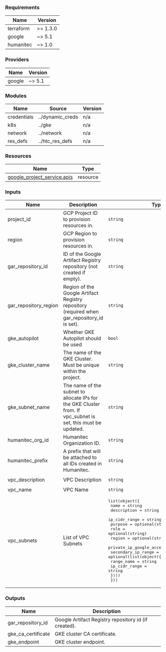 <!-- BEGIN_TF_DOCS -->
### Requirements

| Name | Version |
|------|---------|
| terraform | >= 1.3.0 |
| google | ~> 5.1 |
| humanitec | ~> 1.0 |

### Providers

| Name | Version |
|------|---------|
| google | ~> 5.1 |

### Modules

| Name | Source | Version |
|------|--------|---------|
| credentials | ../dynamic_creds | n/a |
| k8s | ../gke | n/a |
| network | ../network | n/a |
| res\_defs | ../htc_res_defs | n/a |

### Resources

| Name | Type |
|------|------|
| [google_project_service.apis](https://registry.terraform.io/providers/hashicorp/google/latest/docs/resources/project_service) | resource |

### Inputs

| Name | Description | Type | Default | Required |
|------|-------------|------|---------|:--------:|
| project\_id | GCP Project ID to provision resources in. | `string` | n/a | yes |
| region | GCP Region to provision resources in. | `string` | n/a | yes |
| gar\_repository\_id | ID of the Google Artifact Registry repository (not created if empty). | `string` | `null` | no |
| gar\_repository\_region | Region of the Google Artifact Registry repository (required when gar\_repository\_id is set). | `string` | `null` | no |
| gke\_autopilot | Whether GKE Autopilot should be used | `bool` | `true` | no |
| gke\_cluster\_name | The name of the GKE Cluster. Must be unique within the project. | `string` | `"htc-ref-arch-cluster"` | no |
| gke\_subnet\_name | The name of the subnet to allocate IPs for the GKE Cluster from. If vpc\_subnet is set, this must be updated. | `string` | `"htc-ref-arch-subnet"` | no |
| humanitec\_org\_id | Humanitec Organization ID. | `string` | `null` | no |
| humanitec\_prefix | A prefix that will be attached to all IDs created in Humanitec. | `string` | `""` | no |
| vpc\_description | VPC Description | `string` | `"VPC for Humanitec Reference Architecture Implementation for GCP. https://github.com/humanitec-architecture/reference-archietcture-gcp"` | no |
| vpc\_name | VPC Name | `string` | `"htc-ref-arch-vpc"` | no |
| vpc\_subnets | List of VPC Subnets | <pre>list(object({<br/>    name                     = string<br/>    description              = string<br/>    ip_cidr_range            = string<br/>    purpose                  = optional(string)<br/>    role                     = optional(string)<br/>    region                   = optional(string)<br/>    private_ip_google_access = optional(bool)<br/>    secondary_ip_range = optional(list(object({<br/>      range_name    = string<br/>      ip_cidr_range = string<br/>    })))<br/>  }))</pre> | <pre>[<br/>  {<br/>    "description": "Subnet that hosts resources provisioned for the Humanitec Reference Architecture Implementation for GCP. https://github.com/humanitec-architecture/reference-archietcture-gcp",<br/>    "ip_cidr_range": "10.128.0.0/20",<br/>    "name": "htc-ref-arch-subnet"<br/>  }<br/>]</pre> | no |

### Outputs

| Name | Description |
|------|-------------|
| gar\_repository\_id | Google Artifact Registry repository id (if created). |
| gke\_ca\_certificate | GKE cluster CA certificate. |
| gke\_endpoint | GKE cluster endpoint. |
<!-- END_TF_DOCS -->